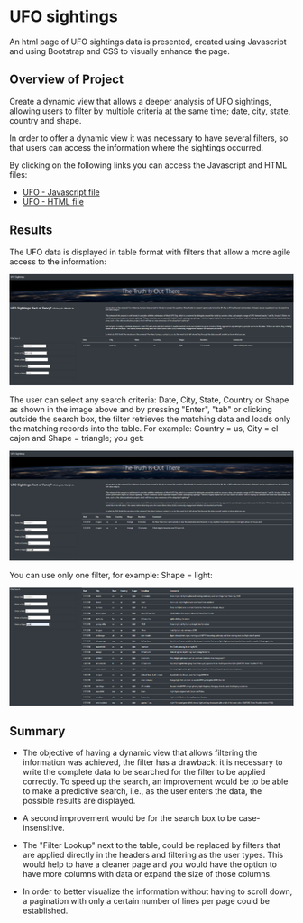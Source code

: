 # UFO sightings

An html page of UFO sightings data is presented, created using Javascript and using Bootstrap and CSS to visually enhance the page.

## Overview of Project
Create a dynamic view that allows a deeper analysis of UFO sightings, allowing users to filter by multiple criteria at the same time; date, city, state, country and shape.

In order to offer a dynamic view it was necessary to have several filters, so that users can access the information where the sightings occurred.

By clicking on the following links you can access the Javascript and HTML files:

- <a href="https://github.com/CarmenU18/UFOs/blob/main/Challenge_UFOs/static/js/app.js"> UFO - Javascript file</a>
- <a href="https://github.com/CarmenU18/UFOs/blob/main/Challenge_UFOs/index.html"> UFO - HTML file</a>

## Results

The UFO data is displayed in table format with filters that allow a more agile access to the information:

<img src = "https://github.com/CarmenU18/UFOs/blob/main/Challenge_UFOs/Resources/Image1.PNG"></img>

The user can select any search criteria: Date, City, State, Country or Shape as shown in the image above and by pressing "Enter", "tab" or clicking outside the search box, the filter retrieves the matching data and loads only the matching records into the table.
For example: Country = us, City = el cajon and Shape = triangle; you get:

<img src = "https://github.com/CarmenU18/UFOs/blob/main/Challenge_UFOs/Resources/Image2.PNG"></img>

You can use only one filter, for example: Shape = light:

<img src = "https://github.com/CarmenU18/UFOs/blob/main/Challenge_UFOs/Resources/Image3.PNG"></img>

## Summary

- The objective of having a dynamic view that allows filtering the information was achieved, the filter has a drawback: it is necessary to write the complete data to be searched for the filter to be applied correctly. To speed up the search, an improvement would be to be able to make a predictive search, i.e., as the user enters the data, the possible results are displayed.

- A second improvement would be for the search box to be case-insensitive.

- The "Filter Lookup" next to the table, could be replaced by filters that are applied directly in the headers and filtering as the user types. This would help to have a cleaner page and you would have the option to have more columns with data or expand the size of those columns.

- In order to better visualize the information without having to scroll down, a pagination with only a certain number of lines per page could be established.
